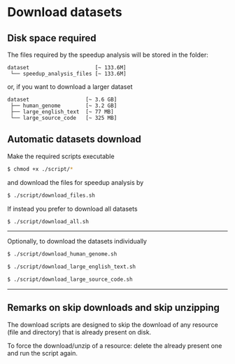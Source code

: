 # Download datasets

## Disk space required

The files required by the speedup analysis will be stored in the folder:

```
dataset                     [~ 133.6M]
 └── speedup_analysis_files [~ 133.6M]
```

or, if you want to download a larger dataset

```
dataset                  [~ 3.6 GB]
 ├── human_genome        [~ 3.2 GB]
 ├── large_english_text  [~ 77 MB]
 └── large_source_code   [~ 325 MB]
```

## Automatic datasets download

Make the required scripts executable

```bash
$ chmod +x ./script/*
```

and download the files for speedup analysis by

```bash
$ ./script/download_files.sh
```

If instead you prefer to download all datasets

```bash
$ ./script/download_all.sh
```

---

Optionally, to download the datasets individually

```bash
$ ./script/download_human_genome.sh

$ ./script/download_large_english_text.sh

$ ./script/download_large_source_code.sh
```
---

## Remarks on skip downloads and skip unzipping

The download scripts are designed to skip the download of any resource (file and directory) that is already present on disk.

To force the download/unzip of a resource: delete the already present one and run the script again.

